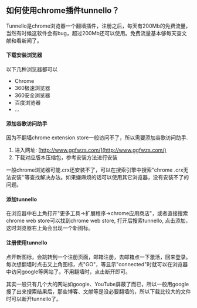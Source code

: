 ## 如何使用chrome插件tunnello？

Tunnello是chrome浏览器一个翻墙插件，注册之后，每天有200Mb的免费流量，当然有时候这软件会有bug，超过200Mb还可以使用。免费流量基本够每天查文献和看新闻了。 

#### 下载安装浏览器

以下几种浏览器都可以

- Chrome
- 360极速浏览器
- 360安全浏览器
- 百度浏览器
- ...

#### 添加谷歌访问助手

因为不翻墙chrome extension store一般访问不了，所以需要添加谷歌访问助手.

1. 进入网址: [http://www.ggfwzs.com/](http://www.ggfwzs.com/)
2. 下载对应版本压缩包，参考安装方法进行安装

一般chrome浏览器可能.crx还安装不了，可以在搜索引擎中搜索"chrome .crx无法安装''等查找解决办法。如果嫌麻烦的话可以使用其它浏览器，没有安装不了的问题。

#### 添加tunnello

在浏览器中右上角打开"更多工具->扩展程序->chrome应用商店"，或者直接搜索chrome web store可以找到chrome web store, 打开后搜索tunnello, 点击添加，这时浏览器右上角会出现一个新图标。

#### 注册使用tunnello

点开新图标，会跳转到一个注册页面，邮箱注册，去邮箱点一下激活，回来登录。每次想翻墙时点击又上角图标，点"GO"，等显示"connected"时就可以在浏览器中访问google等网站了。不用翻墙时，点击断开即可。

其实一般只有几个大的网站如google、YouTube屏蔽了而已，所以一般用google搜了出来搜索结果后，那些博客、文献等是没必要翻墙的，所以下载比较大的文件时可以断开tunnello了。

